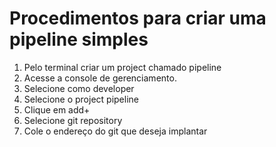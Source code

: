 # Procedimentos para criar uma pipeline simples

1. Pelo terminal criar um project chamado pipeline
2. Acesse a console de gerenciamento.
3. Selecione como developer
4. Selecione o project pipeline
5. Clique em add+
6. Selecione git repository
7. Cole o endereço do git que deseja implantar
